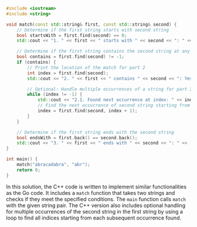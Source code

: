 ```cpp
#include <iostream>
#include <string>

void match(const std::string& first, const std::string& second) {
    // Determine if the first string starts with second string
    bool startsWith = first.find(second) == 0;
    std::cout << "1. " << first << " starts with " << second << ": " << (startsWith ? "Yes" : "No") << std::endl;

    // Determine if the first string contains the second string at any location
    bool contains = first.find(second) != -1;
    if (contains) {
        // Print the location of the match for part 2
        int index = first.find(second);
        std::cout << "2. " << first << " contains " << second << ": Yes, found at index: " << index << std::endl;

        // Optional: Handle multiple occurrences of a string for part 2
        while (index != -1) {
            std::cout << "2.1. Found next occurrence at index: " << index << std::endl;
            // Find the next occurrence of second string starting from index + 1
            index = first.find(second, index + 1);
        }
    }

    // Determine if the first string ends with the second string
    bool endsWith = first.back() == second.back();
    std::cout << "3. " << first << " ends with " << second << ": " << (endsWith ? "Yes" : "No") << std::endl;
}

int main() {
    match("abracadabra", "abr");
    return 0;
}
```
In this solution, the C++ code is written to implement similar functionalities as the Go code. It includes a `match` function that takes two strings and checks if they meet the specified conditions. The `main` function calls `match` with the given string pair. The C++ version also includes optional handling for multiple occurrences of the second string in the first string by using a loop to find all indices starting from each subsequent occurrence found.
